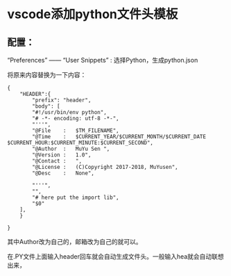 # vscode添加python文件头模板

## 配置：

“Preferences” —— “User Snippets” : 选择Python，生成python.json

将原来内容替换为一下内容：

```
{
    "HEADER":{
        "prefix": "header",
        "body": [
        "#!/usr/bin/env python",
        "# -*- encoding: utf-8 -*-",
        "'''",
        "@File    :   $TM_FILENAME",
        "@Time    :   $CURRENT_YEAR/$CURRENT_MONTH/$CURRENT_DATE $CURRENT_HOUR:$CURRENT_MINUTE:$CURRENT_SECOND",
        "@Author  :   MuYu Sen ",
        "@Version :   1.0",
        "@Contact :   ",
        "@License :   (C)Copyright 2017-2018, MuYusen",
        "@Desc    :   None",
        
        "'''",
        "",
        "# here put the import lib",
        "$0"
    ],
    }
    
}
```

其中Author改为自己的，邮箱改为自己的就可以。

在.PY文件上面输入header回车就会自动生成文件头。一般输入hea就会自动联想出来，
